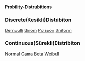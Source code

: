 #### Probility-Distrubitions
### Discrete(Kesikli)Distribiton
[Bernoulli](https://github.com/nskrkmz/Probility-Distrubitions/blob/master/Discrete(Kesikli%20Dagilimlar)/BernoulliDistribiton.c)
[Binom](https://github.com/nskrkmz/Probility-Distrubitions/blob/master/Discrete(Kesikli%20Dagilimlar)/BinomDistribiton.c)
[Poisson](https://github.com/nskrkmz/Probility-Distrubitions/blob/master/Discrete(Kesikli%20Dagilimlar)/PoissonDistribiton.c)
[Uniform](https://github.com/nskrkmz/Probility-Distrubitions/blob/master/Discrete(Kesikli%20Dagilimlar)/UniformDistribiton.c)

### Continuous(Sürekli)Distribiton
[Normal](https://github.com/nskrkmz/Probility-Distrubitions/blob/master/Continuous(S%C3%BCrekli%20Dagilimlar)/NormalDistribiton.c)
[Gama](https://github.com/nskrkmz/Probility-Distrubitions/blob/master/Continuous(S%C3%BCrekli%20Dagilimlar)/GammaDistribiton.c)
[Beta](https://github.com/nskrkmz/Probility-Distrubitions/blob/master/Continuous(S%C3%BCrekli%20Dagilimlar)/BetaDistribiton.c)
[Weibull](https://github.com/nskrkmz/Probility-Distrubitions/blob/master/Continuous(S%C3%BCrekli%20Dagilimlar)/WeibullDistribiton.c)
 
